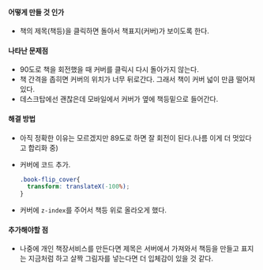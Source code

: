 #### 어떻게 만들 것 인가  
  - 책의 제목(책등)을 클릭하면 돌아서 책표지(커버)가 보이도록 한다.  

#### 나타난 문제점  
  - 90도로 책을 회전했을 때 커버를 클릭시 다시 돌아가지 않는다.
  - 책 간격을 좁히면 커버의 위치가 너무 뒤로간다.  그래서 책이 커버 넓이 만큼 떨어져 있다.  
  - 데스크탑에선 괜찮은데 모바일에서 커버가 옆에 책등밑으로 들어간다.

#### 해결 방법  
  - 아직 정확한 이유는 모르겠지만 89도로 하면 잘 회전이 된다.(나름 이게 더 멋있다고 합리화 중)  
  - 커버에 코드 추가.  

    ```css
    .book-flip_cover{
      transform: translateX(-100%);
    }
    ```  
  - 커버에 `z-index`를 주어서 책등 위로 올라오게 했다.  

#### 추가해야할 점  
  - 나중에 개인 책장서비스를 만든다면 제목은 서버에서 가져와서 책등을 만들고 표지는 지금처럼 하고 살짝 그림자를 넣는다면 더 입체감이 있을 것 같다.  
